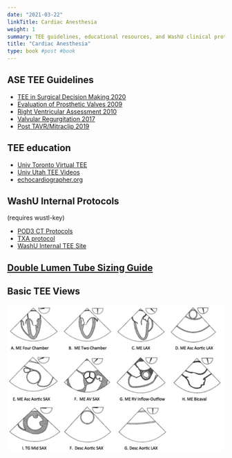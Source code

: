 ```yaml
---
date: "2021-03-22"
linkTitle: Cardiac Anesthesia
weight: 1
summary: TEE guidelines, educational resources, and WashU clinical protocols
title: "Cardiac Anesthesia"
type: book #post #book
---
```


## ASE TEE Guidelines
- [TEE in Surgical Decision Making 2020](https://www.asecho.org/wp-content/uploads/2020/06/TEE-Surgical-Decision-Making_June2020.pdf)
- [Evaluation of Prosthetic Valves 2009](https://www.onlinejase.com/article/S0894-7317(09)00676-2/pdf)
- [Right Ventricular Assessment 2010](https://www.onlinejase.com/article/S0894-7317(10)00434-7/pdf)
- [Valvular Regurgitation 2017](https://www.asecho.org/wp-content/uploads/2017/04/2017VavularRegurgitationGuideline.pdf)
- [Post TAVR/Mitraclip 2019](https://www.asecho.org/wp-content/uploads/2019/04/Percutaneous-VR_2019.pdf)

## TEE education
- [Univ Toronto Virtual TEE](http://pie.med.utoronto.ca/tee/)
- [Univ Utah TEE Videos](https://echo.anesthesia.med.utah.edu/tee/)
- [echocardiographer.org](https://echocardiographer.org/)

## WashU Internal Protocols 
(requires wustl-key)
- [POD3 CT Protocols](https://collaboration.wustl.edu/depts/anest/Anesthesiology/BJHClinicalAreas/POD3CT/default.aspx)
- [TXA protocol](https://collaboration.wustl.edu/depts/anest/Anesthesiology/BJHClinicalAreas/POD3CT/Shared%20Documents/Tranexamic%20Acid%20CPB%20Protocol.pdf)
- [WashU Internal TEE Site](https://sites.wustl.edu/teeresources/)

## [Double Lumen Tube Sizing Guide](/resources/dlt_sizing)

## Basic TEE Views
![Basic TEE Views](basic_tee_views.jpeg)

